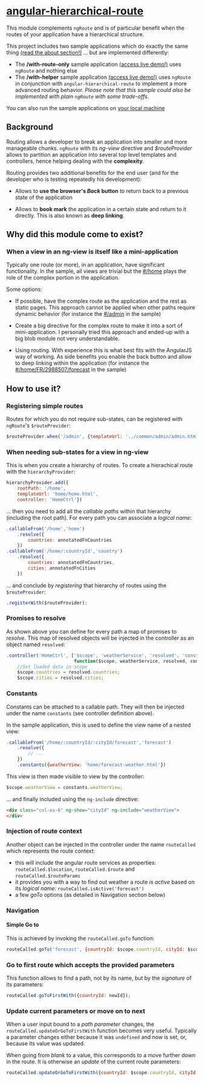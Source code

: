 [angular-hierarchical-route](http://adelinor.github.io/angular-hierarchical-route/)
============================

This module complements `ngRoute` and is of particular benefit when the routes of your application have a hierarchical structure.

This project includes two sample applications which do exactly the same thing
[(read the about section!)](http://adelinor.github.io/angular-hierarchical-route/sample/with-helper/#/about) ... but are implemented differently:

* The **/with-route-only** sample application
  [(access live demo!)](http://adelinor.github.io/angular-hierarchical-route/sample/with-route-only)
  uses `ngRoute` and nothing else
* The **/with-helper** sample application
  [(access live demo!)](http://adelinor.github.io/angular-hierarchical-route/sample/with-helper)
  uses `ngRoute` in conjunction with `angular-hierarchical-route` to implement a more
  advanced routing behavior. *Please note that this sample could also be implemented with plain `ngRoute` with some trade-offs*.

You can also run the sample applications on
[your local machine](site/RunSampleOnLocalhost.md)

Background
----------
Routing allows a developer to break an application into smaller and more
manageable chunks.
`ngRoute` with its *ng-view* directive and *$routeProvider* allows to partition an
application into several top level templates and controllers, hence helping
dealing with the **complexity**.

Routing provides two additional benefits for the end user (and for the developer
who is testing repeatedly his development):

* Allows to **use the browser's _Back_ button** to return back to a previous state
  of the application
 
* Allows to **book mark** the application in a certain state and return to it directly.
  This is also known as **deep linking**.

Why did this module come to exist?
---------------------------------

### When a view in an ng-view is itself like a mini-application
Typically one route (or more), in an application, have significant functionality.
In the sample, all views are trivial but the
[#/home](http://adelinor.github.io/angular-hierarchical-route/sample/with-route-only)
plays the role of the complex portion in the application.

Some options:

* If possible, have the complex route as the application and the rest as static pages.
  This approach cannot be applied when other paths require dynamic behavior (for
  instance the
  [#/admin](http://adelinor.github.io/angular-hierarchical-route/sample/with-route-only/#/admin)
  in the sample)

* Create a big directive for the complex route to make it into a sort of mini-application. I personally tried this approach and ended-up with a big blob module not very understandable.

* Using routing. With experience this is what best fits with
 the AngularJS way of working. As side benefits you enable the back button
 and allow to deep linking within the application (for instance the
 [#/home/FR/2988507/forecast](http://adelinor.github.io/angular-hierarchical-route/sample/with-helper/#/home/FR/2988507/forecast)
 in the sample)

How to use it?
--------------

### Registering simple routes
Routes for which you do not require sub-states, can be registered with `ngRoute`'s `$routeProvider`:

```js
$routeProvider.when('/admin', {templateUrl: '../common/admin/admin.html', controller: 'AdminCityCtrl'});
```

### When needing sub-states for a view in ng-view
This is when you create a hierarchy of routes. To create a hierachical route with
the `hierarchyProvider`:

```js
hierarchyProvider.add({
	rootPath: '/home',
	templateUrl: 'home/home.html',
	controller: 'HomeCtrl'})
```

... then you need to add all the *callable paths* within that hierarchy (including the root path). For every path you can associate a *logical name*:

```js
.callableFrom('/home','home')
	.resolve({
		countries: annotatedFnCountries
	})
.callableFrom('/home/:countryId','country')
	.resolve({
		countries: annotatedFnCountries,
		cities: annotatedFnCities
	})
```

... and conclude by *registering* that hierarchy of routes using the `$routeProvider`:

```js
.registerWith($routeProvider);
```

### Promises to resolve
As shown above you can define for every path a map of promises to *resolve*. This map
of resolved objects will be injected in the controller as an object named `resolved`:

```js
.controller('HomeCtrl', ['$scope', 'weatherService', 'resolved', 'constants', 'routeCalled',
                         function($scope, weatherService, resolved, constants, routeCalled) {
	//Set loaded data in scope
	$scope.countries = resolved.countries;
	$scope.cities = resolved.cities;

```

### Constants
Constants can be attached to a callable path. They will then be injected under
the name `constants` (see controller definition above).

In the sample application, this is used to define the view name of a nested view:

```js
.callableFrom('/home/:countryId/:cityId/forecast','forecast')
	.resolve({
		// ...
	})
	.constants({weatherView: 'home/forecast-weather.html'})
```

This view is then made visible to view by the controller:

```js
$scope.weatherView = constants.weatherView;
```

... and finally included using the `ng-include` directive:

```html
<div class="col-xs-6" ng-show="cityId" ng-include="weatherView">
</div>
```

### Injection of route context
Another object can be injected in the controller under the name `routeCalled`
which represents the route context:

* this will include the angular route services as properties: `routeCalled.$location`,
`routeCalled.$route` and `routeCalled.$routeParams`
* it provides you with a way to find out weather a route *is active* based on its *logical name*: `routeCalled.isActive('forecast')`
* a few *goTo* options (as detailed in Navigation section below)

### Navigation

#### Simple Go to
This is achieved by invoking the `routeCalled.goTo` function:

```js
routeCalled.goTo('forecast', {countryId: $scope.countryId, cityId: $scope.cityId});
```

### Go to first route which accepts the provided parameters
This function allows to find a path, not by its name, but by the *signature* of its
parameters:

```js
routeCalled.goToFirstWith({countryId: newId});
```

### Update current parameters or move on to next
When a user input bound to a *path parameter* changes, the `routeCalled.updateOrGoToFirstWith` function becomes very useful.
Typically a parameter changes either because it was `undefined` and now is set, or,
because its value was updated.

When going from *blank* to a value, this corresponds to a move further down in the
route. It is otherwise an *update* of the current route parameters:

```js
routeCalled.updateOrGoToFirstWith({countryId: $scope.countryId, cityId: newId});
```
